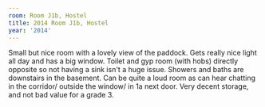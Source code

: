 ```yaml
---
room: Room J1b, Hostel
title: 2014 Room J1b, Hostel
year: '2014'
---
```


Small but nice room with a lovely view of the paddock. Gets really nice light all day and has a big window. Toilet and gyp room (with hobs) directly opposite so not having a sink isn't a huge issue. Showers and baths are downstairs in the basement. Can be quite a loud room as can hear chatting in the corridor/ outside the window/ in 1a next door. Very decent storage, and not bad value for a grade 3.